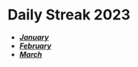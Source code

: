 # Daily Streak 2023

- ***[January](./01.Jan/)***
- ***[February](./02.Feb/)***
- ***[March](./03.mar/)***
